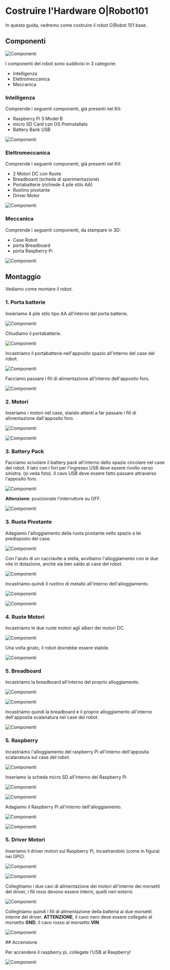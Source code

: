 # Costruire l'Hardware O|Robot101

In questa guida, vedremo come costruire il robot O|Robot 101 base.

## Componenti

![Componenti](assets/hw/IMG_2536.JPG)

I componenti del robot sono suddivisi in 3 categorie:

 - Intelligenza
 - Elettromeccanica
 - Meccanica

### Intelligenza

Comprende i seguenti componenti, già presenti nel Kit:

 - Raspberry Pi 3 Model B
 - micro SD Card con OS Preinstallato
 - Battery Bank USB

![Componenti](assets/hw/IMG_2539.JPG)


### Elettromeccanica

Comprende i seguenti componenti, già presenti nel Kit:

 - 2 Motori DC con Ruote
 - Breadboard (scheda di sperimentazione)
 - Portabatterie (richiede 4 pile stilo AA)
 - Ruotino pivotante
 - Driver Motor

![Componenti](assets/hw/IMG_2537.JPG)

### Meccanica

Comprende i seguenti componenti, da stampare in 3D:

 - Case Robot
 - porta Breadboard
 - porta Raspberry Pi

![Componenti](assets/hw/IMG_2538.JPG)

## Montaggio

Vediamo come montare il robot.

### 1. Porta batterie

Insieriamo 4 pile stilo tipo AA all'interno del porta batterie.

![Componenti](assets/hw/IMG_2540.JPG)

Chiudiamo il portabatterie.

![Componenti](assets/hw/IMG_2541.JPG)

Incastriamo il portabatterie nell'apposito spazio all'interno del case del robot.

![Componenti](assets/hw/IMG_2542.JPG)

Facciamo passare i fili di alimentazione all'interno dell'apposito foro.

![Componenti](assets/hw/IMG_2543.JPG)

### 2. Motori

Inseriamo i motori nel case, stando attenti a far passare i fili di alimentazione dall'apposito foro.

![Componenti](assets/hw/IMG_2544.JPG)

![Componenti](assets/hw/IMG_2545.JPG)

### 3. Battery Pack

Facciamo scivolare il battery pack all'interno dello spazio circolare nel case del robot. Il lato con i fori per l'ingresso USB deve essere rivolto verso sinistra. (si veda foto). Il cavo USB deve essere fatto passare attraverso l'apposito foro.

![Componenti](assets/hw/IMG_2546.JPG)

**Attenzione**: posizionate l'interruttore su OFF.

![Componenti](assets/hw/IMG_2547.JPG)

### 3. Ruota Pivotante

Adagiamo l'alloggiamento della ruota pivotante nello spazio a lei predisposto del case.

![Componenti](assets/hw/IMG_2548.JPG)

Con l'aiuto di un cacciavite a stella, avvitiamo l'alloggiamento con le due vite in dotazione, anchè sia ben saldo al case del robot.

![Componenti](assets/hw/IMG_2549.JPG)

Incastriamo quindi il ruotino di metallo all'interno dell'alloggiamento.

![Componenti](assets/hw/IMG_2551.JPG)

![Componenti](assets/hw/IMG_2552.JPG)

### 4. Ruote Motori

Incastriamo le due ruote motori agli alberi dei motori DC.

![Componenti](assets/hw/IMG_2553.JPG)

Una volta girato, il robot dovrebbe essere stabile.

![Componenti](assets/hw/IMG_2554.JPG)

### 5. Breadboard

Incastriamo la breadboard all'interno del proprio alloggiamento.

![Componenti](assets/hw/IMG_2555.JPG)

![Componenti](assets/hw/IMG_2556.JPG)

Incastriamo quindi la breadboard e il proprio alloggiamento all'interno dell'apposita scalanatura nel case del robot.

![Componenti](assets/hw/IMG_2557.JPG)

### 5. Raspberry

Incastriamo l'alloggiamento del raspberry Pi all'interno dell'apposita scalanatura sul case del robot.

![Componenti](assets/hw/IMG_2558.JPG)

Inseriamo la scheda micro SD all'interno del Raspberry Pi

![Componenti](assets/hw/IMG_2559.JPG)

![Componenti](assets/hw/IMG_2560.JPG)

Adagiamo il Raspberry Pi all'interno dell'alloggiamento.

![Componenti](assets/hw/IMG_2561.JPG)

![Componenti](assets/hw/IMG_2562.JPG)

### 5. Driver Motori

Inseriamo il driver motori sul Raspberry Pi, incastrandolo (come in figura) nei GPIO.  

![Componenti](assets/hw/IMG_2563.JPG)

![Componenti](assets/hw/IMG_2564.JPG)

Colleghiamo i due cavi di alimentazione dei motori all'interno dei morsetti del driver, i fili rossi devono essere interni, quelli neri esterni.

![Componenti](assets/hw/IMG_2565.JPG)

Colleghiamo quindi i fili di alimentazione della batteria ai due morsetti interne del driver. **ATTENZIONE**, il cavo nero deve essere collegato al morsetto **GND**, il cavo rosso al morsetto **VIN**.

![Componenti](assets/hw/IMG_2566.JPG)

## Accensione

Per accendere il raspberry pi, collegate l'USB al Raspberry!

![Componenti](assets/hw/IMG_2567.JPG)
